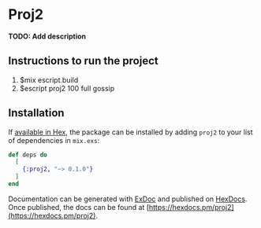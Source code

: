 # Proj2

**TODO: Add description**

## Instructions to run the project
1) $mix escript.build
2) $escript proj2 100 full gossip

## Installation

If [available in Hex](https://hex.pm/docs/publish), the package can be installed
by adding `proj2` to your list of dependencies in `mix.exs`:

```elixir
def deps do
  [
    {:proj2, "~> 0.1.0"}
  ]
end
```

Documentation can be generated with [ExDoc](https://github.com/elixir-lang/ex_doc)
and published on [HexDocs](https://hexdocs.pm). Once published, the docs can
be found at [https://hexdocs.pm/proj2](https://hexdocs.pm/proj2).

